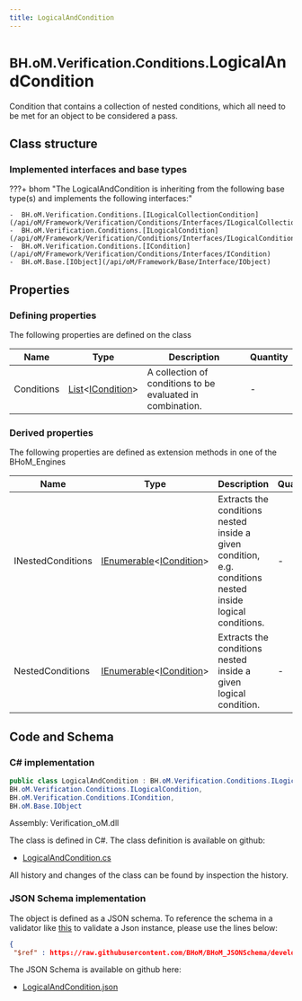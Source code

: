 ```yaml
---
title: LogicalAndCondition
---
```


# <small>BH.oM.Verification.Conditions.</small>**LogicalAndCondition**

Condition that contains a collection of nested conditions, which all need to be met for an object to be considered a pass.

## Class structure

### Implemented interfaces and base types

???+ bhom "The LogicalAndCondition is inheriting from the following base type(s) and implements the following interfaces:"

    -  BH.oM.Verification.Conditions.[ILogicalCollectionCondition](/api/oM/Framework/Verification/Conditions/Interfaces/ILogicalCollectionCondition)
    -  BH.oM.Verification.Conditions.[ILogicalCondition](/api/oM/Framework/Verification/Conditions/Interfaces/ILogicalCondition)
    -  BH.oM.Verification.Conditions.[ICondition](/api/oM/Framework/Verification/Conditions/Interfaces/ICondition)
    -  BH.oM.Base.[IObject](/api/oM/Framework/Base/Interface/IObject)


## Properties



### Defining properties

The following properties are defined on the class

| Name             | Type             | Description      | Quantity         |
|------------------|------------------|------------------|------------------|
| Conditions | [List](https://learn.microsoft.com/en-us/dotnet/api/System.Collections.Generic.List-1?view=netstandard-2.0)&lt;[ICondition](/api/oM/Framework/Verification/Conditions/Interfaces/ICondition)&gt; | A collection of conditions to be evaluated in combination. | - |


### Derived properties

The following properties are defined as extension methods in one of the BHoM_Engines

| Name             | Type             | Description      | Quantity         | Engine           |
|------------------|------------------|------------------|------------------|------------------|
| INestedConditions | [IEnumerable](https://learn.microsoft.com/en-us/dotnet/api/System.Collections.Generic.IEnumerable-1?view=netstandard-2.0)&lt;[ICondition](/api/oM/Framework/Verification/Conditions/Interfaces/ICondition)&gt; | Extracts the conditions nested inside a given condition, e.g. conditions nested inside logical conditions. | - | Verification_Engine |
| NestedConditions | [IEnumerable](https://learn.microsoft.com/en-us/dotnet/api/System.Collections.Generic.IEnumerable-1?view=netstandard-2.0)&lt;[ICondition](/api/oM/Framework/Verification/Conditions/Interfaces/ICondition)&gt; | Extracts the conditions nested inside a given logical condition. | - | Verification_Engine |


## Code and Schema

### C# implementation

``` C# title="C#"
public class LogicalAndCondition : BH.oM.Verification.Conditions.ILogicalCollectionCondition,
BH.oM.Verification.Conditions.ILogicalCondition,
BH.oM.Verification.Conditions.ICondition,
BH.oM.Base.IObject
```

Assembly: Verification_oM.dll

The class is defined in C#. The class definition is available on github:

- [LogicalAndCondition.cs](https://github.com/BHoM/BHoM/blob/develop/Verification_oM/Conditions\Logical\LogicalAndCondition.cs)

All history and changes of the class can be found by inspection the history.
### JSON Schema implementation

The object is defined as a JSON schema. To reference the schema in a validator like [this](https://www.jsonschemavalidator.net/) to validate a Json instance, please use the lines below:

``` json title="JSON Schema"
{
 "$ref" : https://raw.githubusercontent.com/BHoM/BHoM_JSONSchema/develop/Verification_oM/Conditions/LogicalAndCondition.json}
```

The JSON Schema is available on github here:

- [LogicalAndCondition.json](https://github.com/BHoM/BHoM_JSONSchema/blob/develop/Verification_oM/Conditions/LogicalAndCondition.json)
